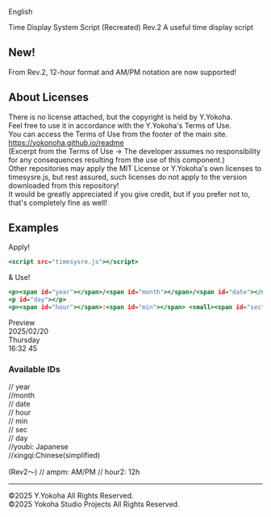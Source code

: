 English  

Time Display System Script (Recreated) Rev.2
A useful time display script  

## New!  

From Rev.2, 12-hour format and AM/PM notation are now supported!  

## About Licenses

There is no license attached, but the copyright is held by Y.Yokoha.  
Feel free to use it in accordance with the Y.Yokoha's Terms of Use.  
You can access the Terms of Use from the footer of the main site.  
https://yokonoha.github.io/readme  
(Excerpt from the Terms of Use → The developer assumes no responsibility for any consequences resulting from the use of this component.)  
Other repositories may apply the MIT License or Y.Yokoha's own licenses to timesysre.js, but rest assured, such licenses do not apply to the version downloaded from this repository!  
It would be greatly appreciated if you give credit, but if you prefer not to, that's completely fine as well!  



## Examples  
Apply!  
```html.html
<script src="timesysre.js"></script>
```
& Use!  
```usecase.html
<p><span id="year"></span>/<span id="month"></span>/<span id="date"></span></p>
<p id="day"></p>
<p><span id="hour"></span>:<span id="min"></span> <small><span id="sec"></span></small></p>
```
Preview  
2025/02/20  
Thursday  
16:32 45  

### Available IDs  
// year  
//month  
// date  
// hour  
//  min  
//  sec  
//  day  
//youbi: Japanese  
//xingqi:Chinese(simplified)  

(Rev2〜)
// ampm: AM/PM
// hour2: 12h

***************************
©2025 Y.Yokoha All Rights Reserved.  
©2025 Yokoha Studio Projects All Rights Reserved.    
